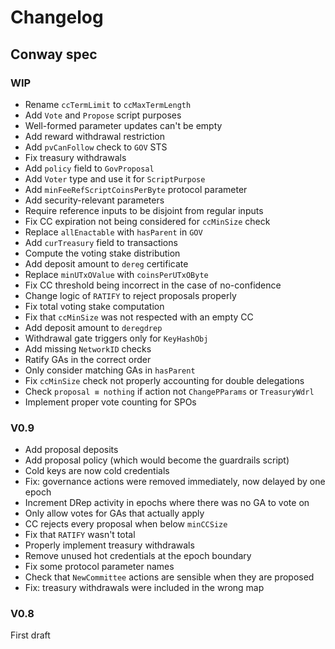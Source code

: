 # Changelog

## Conway spec

### WIP

- Rename `ccTermLimit` to `ccMaxTermLength`
- Add `Vote` and `Propose` script purposes
- Well-formed parameter updates can't be empty
- Add reward withdrawal restriction
- Add `pvCanFollow` check to `GOV` STS
- Fix treasury withdrawals
- Add `policy` field to `GovProposal`
- Add `Voter` type and use it for `ScriptPurpose`
- Add `minFeeRefScriptCoinsPerByte` protocol parameter
- Add security-relevant parameters
- Require reference inputs to be disjoint from regular inputs
- Fix CC expiration not being considered for `ccMinSize` check
- Replace `allEnactable` with `hasParent` in `GOV`
- Add `curTreasury` field to transactions
- Compute the voting stake distribution
- Add deposit amount to `dereg` certificate
- Replace `minUTxOValue` with `coinsPerUTxOByte`
- Fix CC threshold being incorrect in the case of no-confidence
- Change logic of `RATIFY` to reject proposals properly
- Fix total voting stake computation
- Fix that `ccMinSize` was not respected with an empty CC
- Add deposit amount to `deregdrep`
- Withdrawal gate triggers only for `KeyHashObj`
- Add missing `NetworkID` checks
- Ratify GAs in the correct order
- Only consider matching GAs in `hasParent`
- Fix `ccMinSize` check not properly accounting for double delegations
- Check `proposal ≡ nothing` if action not `ChangePParams` or `TreasuryWdrl`
- Implement proper vote counting for SPOs

### V0.9

- Add proposal deposits
- Add proposal policy (which would become the guardrails script)
- Cold keys are now cold credentials
- Fix: governance actions were removed immediately, now delayed by one epoch
- Increment DRep activity in epochs where there was no GA to vote on
- Only allow votes for GAs that actually apply
- CC rejects every proposal when below `minCCSize`
- Fix that `RATIFY` wasn't total
- Properly implement treasury withdrawals
- Remove unused hot credentials at the epoch boundary
- Fix some protocol parameter names
- Check that `NewCommittee` actions are sensible when they are proposed
- Fix: treasury withdrawals were included in the wrong map

### V0.8

First draft
